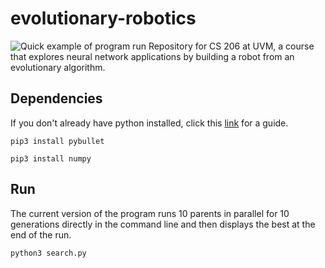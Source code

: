 # evolutionary-robotics
![Quick example of program run](https://i.imgur.com/XnAMRZh.png)
Repository for CS 206 at UVM, a course that explores neural network applications
by building a robot from an evolutionary algorithm.

## Dependencies
If you don't already have python installed, click this [link](https://realpython.com/installing-python/#how-to-install-from-homebrew) for a guide.

`pip3 install pybullet`

`pip3 install numpy`

## Run
The current version of the program runs 10 parents in parallel for 10 generations
directly in the command line and then displays the best at the end of the run.

`python3 search.py`

